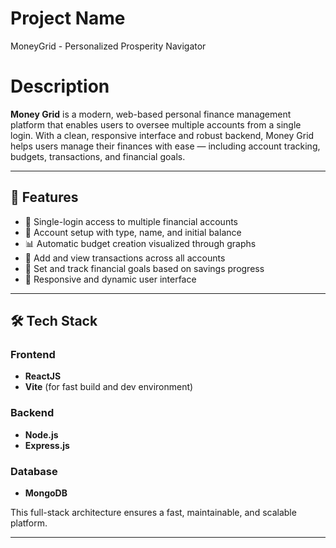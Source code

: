 # Project Name

MoneyGrid - Personalized Prosperity Navigator
 
# Description

**Money Grid** is a modern, web-based personal finance management platform that enables users to oversee multiple accounts from a single login. With a clean, responsive interface and robust backend, Money Grid helps users manage their finances with ease — including account tracking, budgets, transactions, and financial goals.

---

## 🚀 Features

- 🔐 Single-login access to multiple financial accounts
- 🧾 Account setup with type, name, and initial balance
- 📊 Automatic budget creation visualized through graphs
- 🔄 Add and view transactions across all accounts
- 🎯 Set and track financial goals based on savings progress
- 📱 Responsive and dynamic user interface

---

## 🛠️ Tech Stack

### Frontend
- **ReactJS**
- **Vite** (for fast build and dev environment)

### Backend
- **Node.js**
- **Express.js**

### Database
- **MongoDB**

This full-stack architecture ensures a fast, maintainable, and scalable platform.

---
